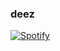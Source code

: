 ### deez
[![Spotify](https://novatorem-nine-sandy.vercel.app)](https://open.spotify.com/user/1xqvh6o24vsr0q5474clizhfo)
